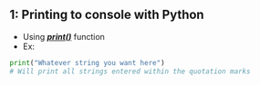 ## 1: Printing to console with Python
- Using <u>***print()***</u> function
- Ex:
~~~python
print("Whatever string you want here")
# Will print all strings entered within the quotation marks